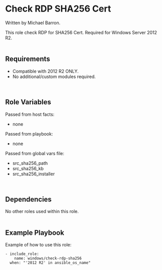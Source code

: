 Check RDP SHA256 Cert
=====================

Written by Michael Barron.

This role check RDP for SHA256 Cert. Required for Windows Server 2012 R2.
<br/><br/>

Requirements
------------

- Compatible with 2012 R2 ONLY.
- No additional/custom modules required.
<br/>

Role Variables
--------------

Passed from host facts:
- none

Passed from playbook:
- none

Passed from global vars file:
- src_sha256_path
- src_sha256_kb
- src_sha256_installer
<br/>

Dependencies
------------

No other roles used within this role.
<br/><br/>

Example Playbook
----------------

Example of how to use this role:

    - include_role:
        name: windows/check-rdp-sha256
      when: "'2012 R2' in ansible_os_name"